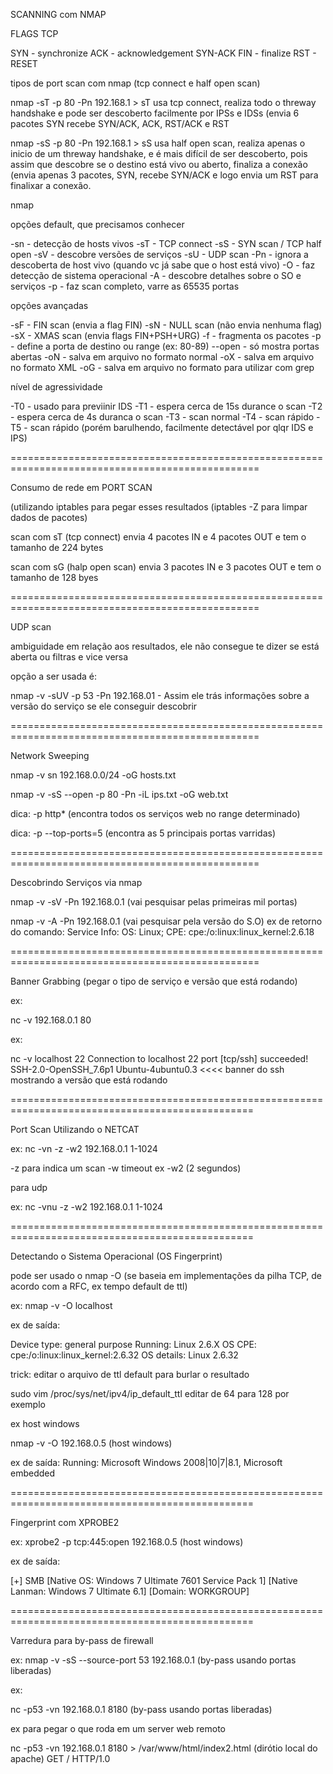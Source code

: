 SCANNING com NMAP


FLAGS TCP

SYN - synchronize
ACK - acknowledgement
SYN-ACK
FIN - finalize
RST - RESET

tipos de port scan com nmap (tcp connect e half open scan)

nmap -sT -p 80 -Pn 192.168.1 > sT usa tcp connect, realiza todo o threway handshake e pode ser descoberto facilmente por IPSs e IDSs (envia 6 pacotes SYN recebe SYN/ACK, ACK, RST/ACK e RST

nmap -sS -p 80 -Pn 192.168.1 > sS usa half open scan, realiza apenas o inicio de um threway handshake, e é mais difícil de ser descoberto, pois assim que descobre se o destino está vivo ou aberto, finaliza a conexão (envia apenas 3 pacotes, SYN, recebe SYN/ACK e logo envia um RST para finalixar a conexão.


nmap

opções default, que precisamos conhecer

-sn - detecção de hosts vivos
-sT - TCP connect
-sS - SYN scan / TCP half open
-sV - descobre versões de serviços
-sU - UDP scan
-Pn - ignora a descoberta de host vivo (quando vc já sabe que o host está vivo)
-O - faz detecção de sistema operacional
-A - descobre detalhes sobre o SO e serviços
-p - faz scan completo, varre as 65535 portas

opções avançadas

-sF - FIN scan (envia a flag FIN)
-sN - NULL scan (não envia nenhuma flag)
-sX - XMAS scan (envia flags FIN+PSH+URG)
-f - fragmenta os pacotes
-p - define a porta de destino ou range (ex: 80-89)
--open - só mostra portas abertas
-oN - salva em arquivo no formato normal
-oX - salva em arquivo no formato XML
-oG - salva em arquivo no formato para utilizar com grep

nível de agressividade

-T0 - usado para previinir IDS
-T1 - espera cerca de 15s durance o scan
-T2 - espera cerca de 4s duranca o scan
-T3 - scan normal
-T4 - scan rápido
-T5 - scan rápido (porém barulhendo, facilmente detectável por qlqr IDS e IPS)

=================================================================================================

Consumo de rede em PORT SCAN

(utilizando iptables para pegar esses resultados (iptables -Z para limpar dados de pacotes)


scan com sT (tcp connect) envia 4 pacotes IN e 4 pacotes OUT e tem o tamanho de 224 bytes

scan com sG (halp open scan) envia 3 pacotes IN e 3 pacotes OUT e tem o tamanho de 128 byes


=================================================================================================

UDP scan

ambiguidade em relação aos resultados, ele não consegue te dizer se está aberta ou filtras e vice versa

opção a ser usada é:

nmap -v -sUV -p 53 -Pn 192.168.01 - Assim ele trás informações sobre a versão do serviço se ele conseguir descobrir


=================================================================================================

Network Sweeping

nmap -v sn 192.168.0.0/24 -oG hosts.txt

nmap -v -sS --open -p 80 -Pn -iL ips.txt -oG web.txt

dica: -p http* (encontra todos os serviços web no range determinado)

dica: -p --top-ports=5 (encontra as 5 principais portas varridas)


=================================================================================================

Descobrindo Serviços via nmap


nmap -v -sV -Pn 192.168.0.1 (vai pesquisar pelas primeiras mil portas)

nmap -v -A -Pn 192.168.0.1 (vai pesquisar pela versão do S.O) ex de retorno do comando: Service Info: OS: Linux; CPE: cpe:/o:linux:linux_kernel:2.6.18


=================================================================================================

Banner Grabbing (pegar o tipo de serviço e versão que está rodando)

ex:

nc -v 192.168.0.1 80

ex:

nc -v localhost 22
Connection to localhost 22 port [tcp/ssh] succeeded!
SSH-2.0-OpenSSH_7.6p1 Ubuntu-4ubuntu0.3 <<<< banner do ssh mostrando a versão que está rodando


================================================================================================

Port Scan Utilizando o NETCAT

ex:
nc -vn -z -w2 192.168.0.1 1-1024  

-z para indica um scan
-w timeout ex -w2 (2 segundos)

para udp

ex:
nc -vnu -z -w2 192.168.0.1 1-1024  


================================================================================================

Detectando o Sistema Operacional (OS Fingerprint)

pode ser usado o nmap -O (se baseia em implementações da pilha TCP, de acordo com a RFC, ex tempo default de ttl)

ex:
nmap -v -O localhost

ex de saída:

Device type: general purpose
Running: Linux 2.6.X
OS CPE: cpe:/o:linux:linux_kernel:2.6.32
OS details: Linux 2.6.32

trick:
editar o arquivo de ttl default para burlar o resultado

sudo vim /proc/sys/net/ipv4/ip_default_ttl
editar de 64 para 128 por exemplo

ex host windows

nmap -v -O 192.168.0.5 (host windows)

ex de saída:
Running: Microsoft Windows 2008|10|7|8.1, Microsoft embedded

================================================================================================

Fingerprint com XPROBE2

ex:
xprobe2 -p tcp:445:open 192.168.0.5 (host windows)

ex de saída:

[+] SMB [Native OS: Windows 7 Ultimate 7601 Service Pack 1] [Native Lanman: Windows 7 Ultimate 6.1] [Domain: WORKGROUP]


================================================================================================

Varredura para by-pass de firewall

ex:
nmap -v -sS --source-port 53 192.168.0.1 (by-pass usando portas liberadas)

ex:

nc -p53 -vn 192.168.0.1 8180 (by-pass usando portas liberadas)


ex para pegar o que roda em um server web remoto

nc -p53 -vn 192.168.0.1 8180 > /var/www/html/index2.html (dirótio local do apache)
GET / HTTP/1.0
